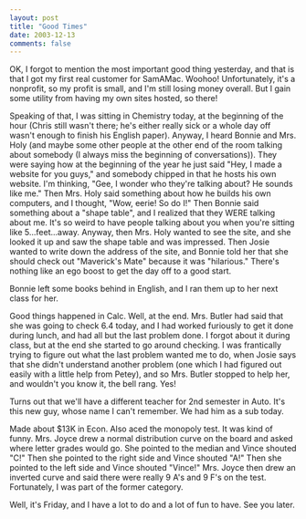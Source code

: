 ```yaml
---
layout: post
title: "Good Times"
date: 2003-12-13
comments: false
---
```

OK, I forgot to mention the most important good thing yesterday, and that is
that I got my first real customer for SamAMac. Woohoo! Unfortunately, it's a
nonprofit, so my profit is small, and I'm still losing money overall. But I
gain some utility from having my own sites hosted, so there!




Speaking of that, I was sitting in Chemistry today, at the beginning of the
hour (Chris still wasn't there; he's either really sick or a whole day off
wasn't enough to finish his English paper). Anyway, I heard Bonnie and Mrs.
Holy (and maybe some other people at the other end of the room talking about
somebody (I always miss the beginning of conversations)). They were saying how
at the beginning of the year he just said "Hey, I made a website for you
guys," and somebody chipped in that he hosts his own website. I'm thinking,
"Gee, I wonder who they're talking about? He sounds like me." Then Mrs. Holy
said something about how he builds his own computers, and I thought, "Wow,
eerie! So do I!" Then Bonnie said something about a "shape table", and I
realized that they WERE talking about me. It's so weird to have people talking
about you when you're sitting like 5...feet...away. Anyway, then Mrs. Holy
wanted to see the site, and she looked it up and saw the shape table and was
impressed. Then Josie wanted to write down the address of the site, and Bonnie
told her that she should check out "Maverick's Mate" because it was
"hilarious." There's nothing like an ego boost to get the day off to a good
start.




Bonnie left some books behind in English, and I ran them up to her next class
for her.




Good things happened in Calc. Well, at the end. Mrs. Butler had said that she
was going to check 6.4 today, and I had worked furiously to get it done during
lunch, and had all but the last problem done. I forgot about it during class,
but at the end she started to go around checking. I was frantically trying to
figure out what the last problem wanted me to do, when Josie says that she
didn't understand another problem (one which I had figured out easily with a
little help from Petey), and so Mrs. Butler stopped to help her, and wouldn't
you know it, the bell rang. Yes!




Turns out that we'll have a different teacher for 2nd semester in Auto. It's
this new guy, whose name I can't remember. We had him as a sub today.




Made about $13K in Econ. Also aced the monopoly test. It was kind of funny.
Mrs. Joyce drew a normal distribution curve on the board and asked where
letter grades would go. She pointed to the median and Vince shouted "C!" Then
she pointed to the right side and Vince shouted "A!" Then she pointed to the
left side and Vince shouted "Vince!" Mrs. Joyce then drew an inverted curve
and said there were really 9 A's and 9 F's on the test. Fortunately, I was
part of the former category.




Well, it's Friday, and I have a lot to do and a lot of fun to have. See you
later.
